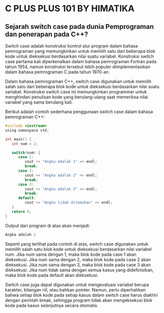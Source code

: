 # C PLUS PLUS 101 BY HIMATIKA

## Sejarah switch case pada dunia Pemprograman dan penerapan pada C++?

Switch case adalah konstruksi kontrol alur program dalam bahasa pemrograman yang memungkinkan untuk memilih satu dari beberapa blok kode untuk dieksekusi berdasarkan nilai suatu variabel. Konstruksi switch case pertama kali diperkenalkan dalam bahasa pemrograman Fortran pada tahun 1954, namun konstruksi tersebut lebih populer diimplementasikan dalam bahasa pemrograman C pada tahun 1970-an.

Dalam bahasa pemrograman C++, switch case digunakan untuk memilih salah satu dari beberapa blok kode untuk dieksekusi berdasarkan nilai suatu variabel. Konstruksi switch case ini memungkinkan programmer untuk menghindari penulisan kode yang berulang-ulang saat memeriksa nilai variabel yang sama berulang kali.

Berikut adalah contoh sederhana penggunaan switch case dalam bahasa pemrograman C++:

```c
#include <iostream>
using namespace std;

int main() {
   int num = 2;

   switch(num) {
      case 1:
         cout << "Angka adalah 1" << endl;
         break;
      case 2:
         cout << "Angka adalah 2" << endl;
         break;
      case 3:
         cout << "Angka adalah 3" << endl;
         break;
      default:
         cout << "Angka tidak ditemukan" << endl;
   }
   return 0;
}
```

Output dari program di atas akan menjadi:

```c
Angka adalah 2
```

Seperti yang terlihat pada contoh di atas, switch case digunakan untuk memilih salah satu blok kode untuk dieksekusi berdasarkan nilai variabel num. Jika num sama dengan 1, maka blok kode pada case 1 akan dieksekusi. Jika num sama dengan 2, maka blok kode pada case 2 akan dieksekusi. Jika num sama dengan 3, maka blok kode pada case 3 akan dieksekusi. Jika num tidak sama dengan semua kasus yang didefinisikan, maka blok kode pada default akan dieksekusi.

Switch case juga dapat digunakan untuk mengevaluasi variabel berupa karakter, bilangan riil, atau bahkan pointer. Namun, perlu diperhatikan bahwa setiap blok kode pada setiap kasus dalam switch case harus diakhiri dengan perintah break, sehingga program tidak akan mengeksekusi blok kode pada kasus selanjutnya secara otomatis.